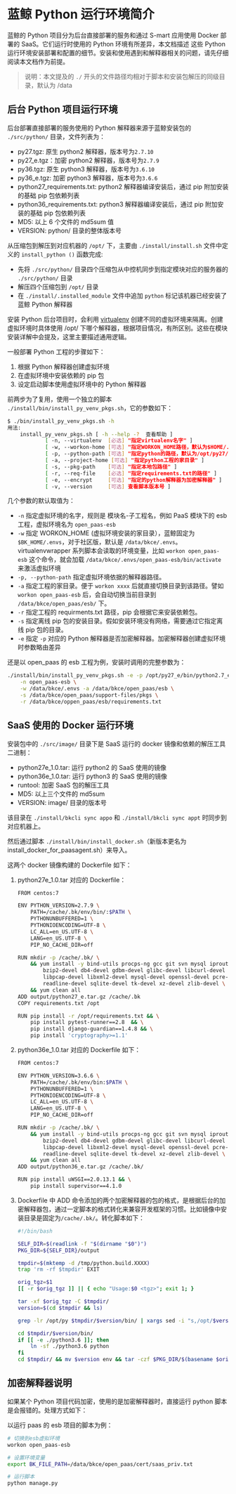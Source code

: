 # 蓝鲸 Python 运行环境简介

蓝鲸的 Python 项目分为后台直接部署的服务和通过 S-mart 应用使用 Docker 部署的 SaaS。它们运行时使用的 Python 环境有所差异，本文档描述
这些 Python 运行环境安装部署和配置的细节。安装和使用遇到和解释器相关的问题，请先仔细阅读本文档作为前提。

> 说明：本文提及的 `./` 开头的文件路径均相对于脚本和安装包解压的同级目录，默认为 /data

## 后台 Python 项目运行环境

后台部署直接部署的服务使用的 Python 解释器来源于蓝鲸安装包的 `./src/python/` 目录，文件列表为：

- py27.tgz: 原生 python2 解释器，版本号为`2.7.10`
- py27_e.tgz：加密 python2 解释器，版本号为`2.7.9`
- py36.tgz: 原生 python3 解释器，版本号为`3.6.10`
- py36_e.tgz: 加密 python3 解释器，版本号为`3.6.6`
- python27_requirements.txt: python2 解释器编译安装后，通过 pip 附加安装的基础 pip 包依赖列表
- python36_requirements.txt: python3 解释器编译安装后，通过 pip 附加安装的基础 pip 包依赖列表
- MD5: 以上 6 个文件的 md5sum 值
- VERSION: python/ 目录的整体版本号

从压缩包到解压到对应机器的 `/opt/` 下，主要由 `./install/install.sh` 文件中定义的 `install_python ()` 函数完成:

- 先将 `./src/python/` 目录四个压缩包从中控机同步到指定模块对应的服务器的 `./src/python/` 目录
- 解压四个压缩包到 `/opt/` 目录
- 在 `./install/.installed_module` 文件中追加 `python` 标记该机器已经安装了蓝鲸 Python 解释器

安装 Python 后台项目时，会利用 [virtualenv](https://virtualenv.pypa.io/en/latest/) 创建不同的虚拟环境来隔离。创建虚拟环境时具体使用 /opt/ 下哪个解释器，根据项目情况，有所区别。这些在模块安装详解中会提及，这里主要描述通用逻辑。

一般部署 Python 工程的步骤如下：

1. 根据 Python 解释器创建虚拟环境
2. 在虚拟环境中安装依赖的 pip 包
3. 设定启动脚本使用虚拟环境中的 Python 解释器

前两步为了复用，使用一个独立的脚本 `./install/bin/install_py_venv_pkgs.sh`，它的参数如下：

```bash
$ ./bin/install_py_venv_pkgs.sh -h
用法: 
    install_py_venv_pkgs.sh [ -h --help -?  查看帮助 ]
            [ -n, --virtualenv  [必选] "指定virtualenv名字" ]
            [ -w, --workon-home [可选] "指定WORKON_HOME路径，默认为$HOME/.virtualenvs" ]
            [ -p, --python-path [可选] "指定python的路径，默认为/opt/py27/bin/python" ]
            [ -a, --project-home [可选] "指定python工程的家目录" ]
            [ -s, --pkg-path    [可选] "指定本地包路径" ]
            [ -r, --req-file    [必选] "指定requirements.txt的路径" ]
            [ -e, --encrypt     [可选] "指定的python解释器为加密解释器" ]
            [ -v, --version     [可选] 查看脚本版本号 ]
```

几个参数的默认取值为：

- `-n` 指定虚拟环境的名字，规则是 模块名-子工程名，例如 PaaS 模块下的 esb 工程，虚拟环境名为 `open_paas-esb`
- `-w` 指定 WORKON_HOME (虚拟环境安装的家目录），蓝鲸固定为 `$BK_HOME/.envs`，对于社区版，默认是 `/data/bkce/.envs`。virtualenvwrapper 系列脚本会读取的环境变量，比如 `workon open_paas-esb` 这个命令，就会加载 `/data/bkce/.envs/open_paas-esb/bin/activate` 来激活虚拟环境
- `-p, --python-path` 指定虚拟环境依据的解释器路径。
- `-a` 指定工程的家目录。便于 `workon xxxx` 后就直接切换目录到该路径。譬如 `workon open_paas-esb` 后，会自动切换当前目录到 `/data/bkce/open_paas/esb/` 下。
- `-r` 指定工程的 requirments.txt 路径，pip 会根据它来安装依赖包。
- `-s` 指定离线 pip 包的安装目录。假如安装环境没有网络，需要通过它指定离线 pip 包的目录。
- `-e` 指定 `-p` 对应的 Python 解释器是否加密解释器。加密解释器创建虚拟环境时参数略由差异

还是以 open_paas 的 esb 工程为例，安装时调用的完整参数为：

```bash
./install/bin/install_py_venv_pkgs.sh -e -p /opt/py27_e/bin/python2.7_e \
    -n open_paas-esb \
    -w /data/bkce/.envs -a /data/bkce/open_paas/esb \
    -s /data/bkce/open_paas/support-files/pkgs \
    -r /data/bkce/oppen_paas/esb/requirements.txt
```

## SaaS 使用的 Docker 运行环境

安装包中的 `./src/image/` 目录下是 SaaS 运行的 docker 镜像和依赖的解压工具二进制：

- python27e_1.0.tar: 运行 python2 的 SaaS 使用的镜像
- python36e_1.0.tar: 运行 python3 的 SaaS 使用的镜像 
- runtool: 加密 SaaS 包的解压工具
- MD5: 以上三个文件的 md5sum
- VERSION: image/ 目录的版本号

该目录在 `./install/bkcli sync appo` 和 `./install/bkcli sync appt` 时同步到对应机器上。

然后通过脚本 `./install/bin/install_docker.sh`（新版本更名为 install_docker_for_paasagent.sh）来导入。

这两个 docker 镜像构建的 Dockerfile 如下：

1. python27e_1.0.tar 对应的 Dockerfile：

    ```bash
    FROM centos:7

    ENV PYTHON_VERSION=2.7.9 \
        PATH=/cache/.bk/env/bin/:$PATH \
        PYTHONUNBUFFERED=1 \
        PYTHONIOENCODING=UTF-8 \
        LC_ALL=en_US.UTF-8 \
        LANG=en_US.UTF-8 \
        PIP_NO_CACHE_DIR=off

    RUN mkdir -p /cache/.bk/ \
    	&& yum install -y bind-utils procps-ng gcc git svn mysql iproute mailcap sysvinit-tools \
    		bzip2-devel db4-devel gdbm-devel glibc-devel libcurl-devel libevent-devel \
    		libpcap-devel libxml2-devel mysql-devel openssl-devel pcre-devel \
    		readline-devel sqlite-devel tk-devel xz-devel zlib-devel \
    	&& yum clean all 
    ADD output/python27_e.tar.gz /cache/.bk
    COPY requirements.txt /opt

    RUN pip install -r /opt/requirements.txt && \
        pip install pytest-runner==2.8  && \
        pip install django-guardian==1.4.8 && \
        pip install 'cryptography>=1.1'
    ```

2. python36e_1.0.tar 对应的 Dockerfile 如下：

    ```bash
    FROM centos:7

    ENV PYTHON_VERSION=3.6.6 \
        PATH=/cache/.bk/env/bin:$PATH \
        PYTHONUNBUFFERED=1 \
        PYTHONIOENCODING=UTF-8 \
        LC_ALL=en_US.UTF-8 \
        LANG=en_US.UTF-8 \
        PIP_NO_CACHE_DIR=off

    RUN mkdir -p /cache/.bk/ \
    	&& yum install -y bind-utils procps-ng gcc git svn mysql iproute mailcap sysvinit-tools \
    		bzip2-devel db4-devel gdbm-devel glibc-devel libcurl-devel libevent-devel \
    		libpcap-devel libxml2-devel mysql-devel openssl-devel pcre-devel \
    		readline-devel sqlite-devel tk-devel xz-devel zlib-devel \
    	&& yum clean all 
    ADD output/python36_e.tar.gz /cache/.bk/

    RUN pip install uWSGI==2.0.13.1 && \
        pip install supervisor==4.1.0
    ```

3. Dockerfile 中 ADD 命令添加的两个加密解释器的包的格式，是根据后台的加密解释器包，通过一定脚本的格式转化来兼容开发框架的习惯。比如镜像中安装目录是固定为`/cache/.bk/`。转化脚本如下：

    ```bash
    #!/bin/bash

    SELF_DIR=$(readlink -f "$(dirname "$0")")
    PKG_DIR=${SELF_DIR}/output

    tmpdir=$(mktemp -d /tmp/python.build.XXXX)
    trap 'rm -rf $tmpdir' EXIT 

    orig_tgz=$1
    [[ -r $orig_tgz ]] || { echo "Usage:$0 <tgz>"; exit 1; }

    tar -xf $orig_tgz -C $tmpdir/
    version=$(cd $tmpdir && ls)

    grep -lr /opt/py $tmpdir/$version/bin/ | xargs sed -i "s,/opt/$version/,/cache/.bk/env/,g"

    cd $tmpdir/$version/bin/
    if [[ -e ./python3.6 ]]; then
        ln -sf ./python3.6 python
    fi
    cd $tmpdir/ && mv $version env && tar -czf $PKG_DIR/$(basename $orig_tgz) env
    ```

## 加密解释器说明

如果某个 Python 项目代码加密，使用的是加密解释器时，直接运行 python 脚本是会报错的。处理方式如下：

以运行 paas 的 esb 项目的脚本为例：

```bash
# 切换到esb虚拟环境
workon open_paas-esb

# 设置环境变量
export BK_FILE_PATH=/data/bkce/open_paas/cert/saas_priv.txt

# 运行脚本
python manage.py
```